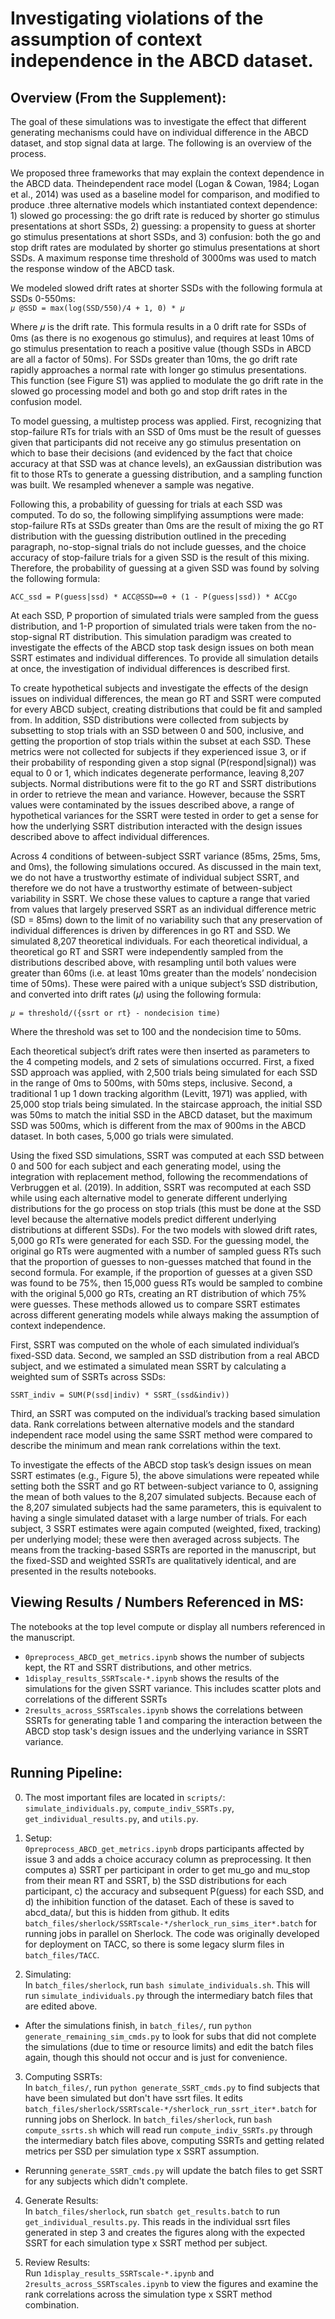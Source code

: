 # Investigating violations of the assumption of context independence in the ABCD dataset.

## Overview (From the Supplement):

The goal of these simulations was to investigate the effect that different generating mechanisms could have on individual difference in the ABCD dataset, and stop signal data at large. The following is an overview of the process. 

We proposed three frameworks that may explain the context dependence in the ABCD data. Theindependent race model (Logan & Cowan, 1984; Logan et al., 2014) was used as a baseline model for comparison, and modified to produce .three alternative models which instantiated context dependence: 1) slowed go processing: the go drift rate is reduced by shorter go stimulus presentations at short SSDs, 2) guessing: a propensity to guess at shorter go stimulus presentations at short SSDs, and 3) confusion: both the go and stop drift rates are modulated by shorter go stimulus presentations at short SSDs. A maximum response time threshold of 3000ms was used to match the response window of the ABCD task.

We modeled slowed drift rates at shorter SSDs with the following formula at SSDs 0-550ms:  
```𝜇 @SSD = max(log(SSD/550)/4 + 1, 0) * 𝜇 ```

Where 𝜇 is the drift rate. This formula results in a 0 drift rate for SSDs of 0ms (as there is no exogenous go stimulus), and requires at least 10ms of go stimulus presentation to reach a positive value (though SSDs in ABCD are all a factor of 50ms). For SSDs greater than 10ms, the go drift rate rapidly approaches a normal rate with longer go stimulus presentations. This function (see Figure S1) was applied to modulate the go drift rate in the slowed go processing model and both go and stop drift rates in the confusion model.

To model guessing, a multistep process was applied. First, recognizing that stop-failure RTs for trials with an SSD of 0ms must be the result of guesses given that participants did not receive any go stimulus presentation on which to base their decisions (and evidenced by the fact that choice accuracy at that SSD was at chance levels), an exGaussian distribution was fit to those RTs to generate a guessing distribution, and a sampling function was built. We resampled whenever a sample was negative.  

Following this, a probability of guessing for trials at each SSD was computed. To do so, the following simplifying assumptions were made: stop-failure RTs at SSDs greater than 0ms are the result of mixing the go RT distribution with the guessing distribution outlined in the preceding paragraph, no-stop-signal trials do not include guesses, and the choice accuracy of stop-failure trials for a given SSD is the result of this mixing. Therefore, the probability of guessing at a given SSD was found by solving the following formula:


```ACC_ssd = P(guess|ssd) * ACC@SSD==0 + (1 - P(guess|ssd)) * ACCgo```

At each SSD, P proportion of simulated trials were sampled from the guess distribution, and 1-P proportion of simulated trials were taken from the no-stop-signal RT distribution. This simulation paradigm was created to investigate the effects of the ABCD stop task design issues on both mean SSRT estimates and individual differences. To provide all simulation details at once, the investigation of individual differences is described first.

To create hypothetical subjects and investigate the effects of the design issues on individual differences, the mean go RT and SSRT were computed for every ABCD subject, creating distributions that could be fit and sampled from. In addition, SSD distributions were collected from subjects by subsetting to stop trials with an SSD between 0 and 500, inclusive, and getting the proportion of stop trials within the subset at each SSD. These metrics were not collected for subjects if they experienced issue 3, or if their probability of responding given a stop signal (P(respond|signal)) was equal to 0 or 1, which indicates degenerate performance, leaving 8,207 subjects. Normal distributions were fit to the go RT and SSRT distributions in order to retrieve the mean and variance. However, because the SSRT values were contaminated by the issues described above, a range of hypothetical variances for the SSRT were tested in order to get a sense for how the underlying SSRT distribution interacted with the design issues described above to affect individual differences.

Across 4 conditions of between-subject SSRT variance (85ms, 25ms, 5ms, and 0ms), the following simulations occured. As discussed in the main text, we do not have a trustworthy estimate of individual subject SSRT, and therefore we do not have a trustworthy estimate of between-subject variability in SSRT. We chose these values to capture a range that varied from values that largely preserved SSRT as an individual difference metric (SD = 85ms) down to the limit of no variability such that any preservation of individual differences is driven by differences in go RT and SSD. We simulated 8,207 theoretical individuals. For each theoretical individual, a theoretical go RT and SSRT were independently sampled from the distributions described above, with resampling until both values were greater than 60ms (i.e. at least 10ms greater than the models’ nondecision time of 50ms). These were paired with a unique subject’s SSD distribution, and converted into drift rates (𝜇) using the following formula:

```𝜇 = threshold/({ssrt or rt} - nondecision time)```

Where the threshold was set to 100 and the nondecision time to 50ms.

Each theoretical subject’s drift rates were then inserted as parameters to the 4 competing models, and 2 sets of simulations occurred. First, a fixed SSD approach was applied, with 2,500 trials being simulated for each SSD in the range of 0ms to 500ms, with 50ms steps, inclusive. Second, a traditional 1 up 1 down tracking algorithm (Levitt, 1971) was applied, with 25,000 stop trials being simulated. In the staircase approach, the initial SSD was 50ms to match the initial SSD in the ABCD dataset, but the maximum SSD was 500ms, which is different from the max of 900ms in the ABCD dataset. In both cases, 5,000 go trials were simulated. 

Using the fixed SSD simulations, SSRT was computed at each SSD between 0 and 500 for each subject and each generating model, using the integration with replacement method, following the recommendations of Verbruggen et al. (2019). In addition, SSRT was recomputed at each SSD while using each alternative model to generate different underlying distributions for the go process on stop trials (this must be done at the SSD level because the alternative models predict different underlying distributions at different SSDs). For the two models with slowed drift rates, 5,000 go RTs were generated for each SSD. For the guessing model, the original go RTs were augmented with a number of sampled guess RTs such that the proportion of guesses to non-guesses matched that found in the second formula. For example, if the proportion of guesses at a given SSD was found to be 75%, then 15,000 guess RTs would be sampled to combine with the original 5,000 go RTs, creating an RT distribution of which 75% were guesses. These methods allowed us to compare SSRT estimates across different generating models while always making the assumption of context independence. 

First, SSRT was computed on the whole of each simulated individual’s fixed-SSD data. Second, we sampled an SSD distribution from a real ABCD subject, and we estimated a simulated mean SSRT by calculating a weighted sum of SSRTs across SSDs: 

```SSRT_indiv = SUM(P(ssd|indiv) * SSRT_(ssd&indiv))```

Third, an SSRT was computed on the individual’s tracking based simulation data. Rank correlations between alternative models and the standard independent race model using the same SSRT method were compared to describe the minimum and mean rank correlations within the text.

To investigate the effects of the ABCD stop task’s design issues on mean SSRT estimates (e.g., Figure 5), the above simulations were repeated while setting both the SSRT and go RT between-subject variance to 0, assigning the mean of both values to the 8,207 simulated subjects. Because each of the 8,207 simulated subjects had the same parameters, this is equivalent to having a single simulated dataset with a large number of trials. For each subject, 3 SSRT estimates were again computed (weighted, fixed, tracking) per underlying model; these were then averaged across subjects. The means from the tracking-based SSRTs are reported in the manuscript, but the fixed-SSD and weighted SSRTs are qualitatively identical, and are presented in the results notebooks.

## Viewing Results / Numbers Referenced in MS:
The notebooks at the top level compute or display all numbers referenced in the manuscript.
- `0preprocess_ABCD_get_metrics.ipynb` shows the number of subjects kept, the RT and SSRT distributions, and other metrics.
- `1display_results_SSRTscale-*.ipynb` shows the results of the simulations for the given SSRT variance. This includes scatter plots and correlations of the different SSRTs
- `2results_across_SSRTscales.ipynb` shows the correlations between SSRTs for generating table 1 and comparing the interaction between the ABCD stop task's design issues and the underlying variance in SSRT variance.

## Running Pipeline:

0. The most important files are located in `scripts/`: `simulate_individuals.py`, `compute_indiv_SSRTs.py`, `get_individual_results.py`, and `utils.py`.

1. Setup:  
`0preprocess_ABCD_get_metrics.ipynb` drops participants affected by issue 3 and adds a choice accuracy column as preprocessing. It then computes a) SSRT per participant in order to get mu_go and mu_stop from their mean RT and SSRT, b) the SSD distributions for each participant, c) the accuracy and subsequent P(guess) for each SSD, and d) the inhibition function of the dataset. Each of these is saved to abcd_data/, but this is hidden from github.
It edits `batch_files/sherlock/SSRTscale-*/sherlock_run_sims_iter*.batch` for running jobs in parallel on Sherlock. The code was originally developed for deployment on TACC, so there is some legacy slurm files in `batch_files/TACC`.
  
2. Simulating:   
In `batch_files/sherlock`, run `bash simulate_individuals.sh`. This will run `simulate_individuals.py` through the intermediary batch files that are edited above. 
- After the simulations finish, in `batch_files/`, run `python generate_remaining_sim_cmds.py` to look for subs that did not complete the simulations (due to time or resource limits) and edit the batch files again, though this should not occur and is just for convenience.

3. Computing SSRTs:  
In `batch_files/`, run `python generate_SSRT_cmds.py` to find subjects that have been simulated but don't have ssrt files. It edits `batch_files/sherlock/SSRTscale-*/sherlock_run_ssrt_iter*.batch` for running jobs on Sherlock. In `batch_files/sherlock`, run `bash compute_ssrts.sh` which will read run `compute_indiv_SSRTs.py` through the intermediary batch files above, computing SSRTs and getting related metrics per SSD per simulation type x SSRT assumption. 
- Rerunning `generate_SSRT_cmds.py` will update the batch files to get SSRT for any subjects which didn't complete.

4. Generate Results:  
In `batch_files/sherlock`, run `sbatch get_results.batch` to run `get_individual_results.py`. This reads in the individual ssrt files generated in step 3 and creates the figures along with the expected SSRT for each simulation type x SSRT method per subject.

5. Review Results:  
Run `1display_results_SSRTscale-*.ipynb` and `2results_across_SSRTscales.ipynb` to view the figures and examine the rank correlations across the simulation type x SSRT method combination.